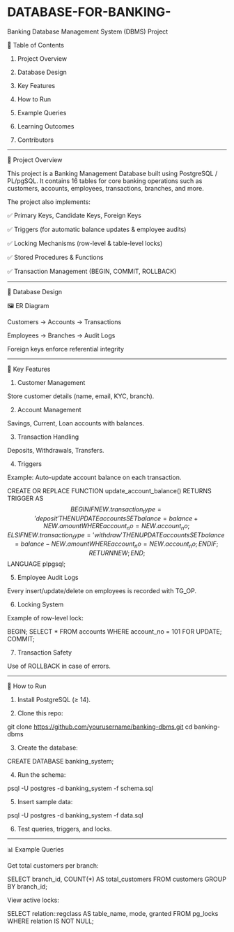 # DATABASE-FOR-BANKING-
Banking Database Management System (DBMS) Project

📑 Table of Contents

1. Project Overview


2. Database Design


3. Key Features


4. How to Run


5. Example Queries


6. Learning Outcomes


7. Contributors




---

📌 Project Overview

This project is a Banking Management Database built using PostgreSQL / PL/pgSQL.
It contains 16 tables for core banking operations such as customers, accounts, employees, transactions, branches, and more.

The project also implements:

✅ Primary Keys, Candidate Keys, Foreign Keys

✅ Triggers (for automatic balance updates & employee audits)

✅ Locking Mechanisms (row-level & table-level locks)

✅ Stored Procedures & Functions

✅ Transaction Management (BEGIN, COMMIT, ROLLBACK)



---

📂 Database Design

🖼 ER Diagram

Customers → Accounts → Transactions

Employees → Branches → Audit Logs

Foreign keys enforce referential integrity



---

📑 Key Features

1. Customer Management

Store customer details (name, email, KYC, branch).



2. Account Management

Savings, Current, Loan accounts with balances.



3. Transaction Handling

Deposits, Withdrawals, Transfers.



4. Triggers

Example: Auto-update account balance on each transaction.


CREATE OR REPLACE FUNCTION update_account_balance()
RETURNS TRIGGER AS $$
BEGIN
    IF NEW.transaction_type = 'deposit' THEN
        UPDATE accounts
        SET balance = balance + NEW.amount
        WHERE account_no = NEW.account_no;
    ELSIF NEW.transaction_type = 'withdraw' THEN
        UPDATE accounts
        SET balance = balance - NEW.amount
        WHERE account_no = NEW.account_no;
    END IF;
    RETURN NEW;
END;
$$ LANGUAGE plpgsql;


5. Employee Audit Logs

Every insert/update/delete on employees is recorded with TG_OP.



6. Locking System

Example of row-level lock:


BEGIN;
SELECT * FROM accounts WHERE account_no = 101 FOR UPDATE;
COMMIT;


7. Transaction Safety

Use of ROLLBACK in case of errors.





---

🔧 How to Run

1. Install PostgreSQL (≥ 14).


2. Clone this repo:

git clone https://github.com/yourusername/banking-dbms.git
cd banking-dbms


3. Create the database:

CREATE DATABASE banking_system;


4. Run the schema:

psql -U postgres -d banking_system -f schema.sql


5. Insert sample data:

psql -U postgres -d banking_system -f data.sql


6. Test queries, triggers, and locks.




---

📊 Example Queries

Get total customers per branch:


SELECT branch_id, COUNT(*) AS total_customers
FROM customers
GROUP BY branch_id;

View active locks:


SELECT relation::regclass AS table_name, mode, granted
FROM pg_locks
WHERE relation IS NOT NULL;
